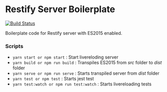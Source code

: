 # Restify Server Boilerplate

[![Build Status](https://travis-ci.org/binoy14/restify-boilerplate.svg?branch=master)](https://travis-ci.org/binoy14/restify-boilerplate)

Boilerplate code for Restify server with ES2015 enabled.

### Scripts

- `yarn start or npm start` : Start livereloding server
- `yarn build or npm run build` : Transpiles ES2015 from *src* folder to *dist* folder
- `yarn serve or npm run serve` : Starts transpiled server from *dist* folder
- `yarn test or npm test` : Starts jest test
- `yarn test:watch or npm run test:watch` : Starts livereloading tests
